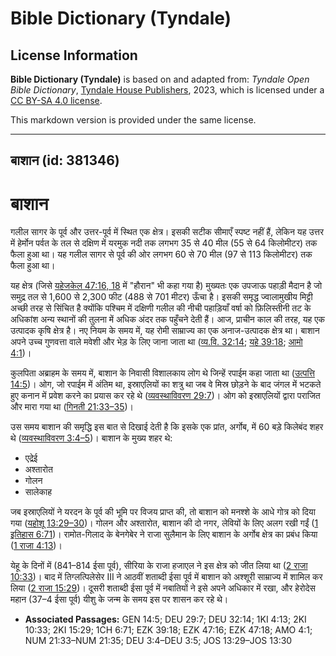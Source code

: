 # Bible Dictionary (Tyndale)

## License Information

**Bible Dictionary (Tyndale)** is based on and adapted from: _Tyndale Open Bible Dictionary_, [Tyndale House Publishers](https://tyndaleopenresources.com/), 2023, which is licensed under a [CC BY-SA 4.0 license](https://creativecommons.org/licenses/by-sa/4.0/legalcode.en).

This markdown version is provided under the same license.



--------------------------------

## बाशान (id: 381346)

बाशान
=====

गलील सागर के पूर्व और उत्तर\-पूर्व में स्थित एक क्षेत्र। इसकी सटीक सीमाएँ स्पष्ट नहीं हैं, लेकिन यह उत्तर में हेर्मोन पर्वत के तल से दक्षिण में यरमुक नदी तक लगभग 35 से 40 मील (55 से 64 किलोमीटर) तक फैला हुआ था। यह गलील सागर से पूर्व की ओर लगभग 60 से 70 मील (97 से 113 किलोमीटर) तक फैला हुआ था।

यह क्षेत्र (जिसे [यहेजकेल 47:16, 18](https://ref.ly/Ezek47:16,Ezek47:18) में "हौरान" भी कहा गया है) मुख्यतः एक उपजाऊ पहाड़ी मैदान है जो समुद्र तल से 1,600 से 2,300 फीट (488 से 701 मीटर) ऊँचा है। इसकी समृद्ध ज्वालामुखीय मिट्टी अच्छी तरह से सिंचित है क्योंकि पश्चिम में दक्षिणी गलील की नीची पहाड़ियाँ वर्षा को फ़िलिस्तीनी तट के अधिकांश अन्य स्थानों की तुलना में अधिक अंदर तक पहुँचने देती हैं। आज, प्राचीन काल की तरह, यह एक उत्पादक कृषि क्षेत्र है। नए नियम के समय में, यह रोमी साम्राज्य का एक अनाज\-उत्पादक क्षेत्र था। बाशान अपने उच्च गुणवत्ता वाले मवेशी और भेड़ के लिए जाना जाता था ([व्य.वि. 32:14](https://ref.ly/Deut32:14); [यहे 39:18](https://ref.ly/Ezek39:18); [आमो 4:1](https://ref.ly/Amos4:1))।

कुलपिता अब्राहम के समय में, बाशान के निवासी विशालकाय लोग थे जिन्हें रपाईम कहा जाता था ([उत्पत्ति 14:5](https://ref.ly/Gen14:5))। ओग, जो रपाईम में अंतिम था, इस्राएलियों का शत्रु था जब वे मिस्र छोड़ने के बाद जंगल में भटकते हुए कनान में प्रवेश करने का प्रयास कर रहे थे ([व्यवस्थाविवरण 29:7](https://ref.ly/Deut29:7))। ओग को इस्राएलियों द्वारा पराजित और मारा गया था ([गिनती 21:33–35](https://ref.ly/Num21:33-Num21:35))।

उस समय बाशान की समृद्धि इस बात से दिखाई देती है कि इसके एक प्रांत, अर्गोब, में 60 बड़े किलेबंद शहर थे ([व्यवस्थाविवरण 3:4–5](https://ref.ly/Deut3:4-Deut3:5))। बाशान के मुख्य शहर थे:

* एद्रेई
* अश्तारोत
* गोलन
* सालेकाह

जब इस्राएलियों ने यरदन के पूर्व की भूमि पर विजय प्राप्त की, तो बाशान को मनश्शे के आधे गोत्र को दिया गया ([यहोशू 13:29–30](https://ref.ly/Josh13:29-Josh13:30))। गोलन और अश्तारोत, बाशान की दो नगर, लेवियों के लिए अलग रखी गईं ([1 इतिहास 6:71](https://ref.ly/1Chr6:71))। रामोत\-गिलाद के बेनगेबेर ने राजा सुलैमान के लिए बाशान के अर्गोब क्षेत्र का प्रबंध किया ([1 राजा 4:13](https://ref.ly/1Kgs4:13))।

येहू के दिनों में (841–814 ईसा पूर्व), सीरिया के राजा हजाएल ने इस क्षेत्र को जीत लिया था ([2 राजा 10:33](https://ref.ly/2Kgs10:33))। बाद में तिग्लत्पिलेसेर III ने आठवीं शताब्दी ईसा पूर्व में बाशान को अश्शूरी साम्राज्य में शामिल कर लिया ([2 राजा 15:29](https://ref.ly/2Kgs15:29))। दूसरी शताब्दी ईसा पूर्व में नबातियों ने इसे अपने अधिकार में रखा, और हेरोदेस महान (37–4 ईसा पूर्व) यीशु के जन्म के समय इस पर शासन कर रहे थे।

* **Associated Passages:** GEN 14:5; DEU 29:7; DEU 32:14; 1KI 4:13; 2KI 10:33; 2KI 15:29; 1CH 6:71; EZK 39:18; EZK 47:16; EZK 47:18; AMO 4:1; NUM 21:33–NUM 21:35; DEU 3:4–DEU 3:5; JOS 13:29–JOS 13:30


